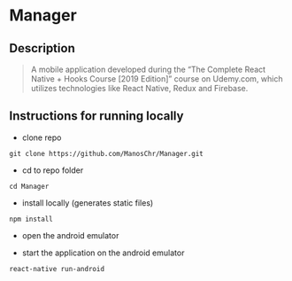 # Manager
 
## Description

> A mobile application developed during the “The Complete React Native + Hooks Course [2019 Edition]” course on Udemy.com, which utilizes technologies like React Native, Redux and Firebase.

## Instructions for running locally

- clone repo

```
git clone https://github.com/ManosChr/Manager.git
```

- cd to repo folder

```
cd Manager
```

- install locally (generates static files)

```
npm install
```

- open the android emulator

- start the application on the android emulator

```
react-native run-android
```